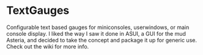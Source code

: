 # TextGauges
Configurable text based gauges for miniconsoles, userwindows, or main console display.
I liked the way I saw it done in ASUI, a GUI for the mud Asteria, and decided to take the concept
and package it up for generic use. Check out the wiki for more info.
